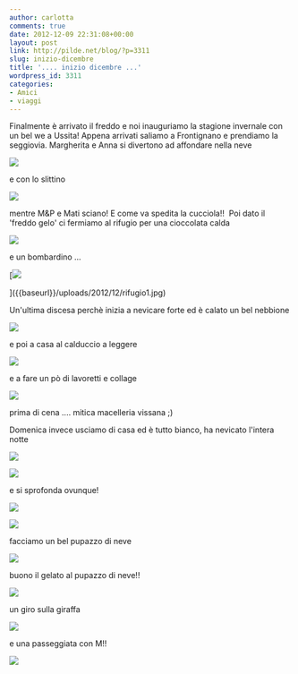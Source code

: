 ```yaml
---
author: carlotta
comments: true
date: 2012-12-09 22:31:08+00:00
layout: post
link: http://pilde.net/blog/?p=3311
slug: inizio-dicembre
title: '.... inizio dicembre ...'
wordpress_id: 3311
categories:
- Amici
- viaggi
---
```


Finalmente è arrivato il freddo e noi inauguriamo la stagione invernale con un bel we a Ussita! Appena arrivati saliamo a Frontignano e prendiamo la seggiovia. Margherita e Anna si divertono ad affondare nella neve

![]({{baseurl}}/uploads/2012/12/marghe_neve2.jpg)




e con lo slittino

![]({{baseurl}}/uploads/2012/12/frontignano.jpg)




mentre M&P e Mati sciano! E come va spedita la cucciola!!  Poi dato il 'freddo gelo' ci fermiamo al rifugio per una cioccolata calda

![]({{baseurl}}/uploads/2012/12/cioccolata_calda.jpg)




e un bombardino ...

[![]({{baseurl}}/uploads/2012/12/rifugio1.jpg)


]({{baseurl}}/uploads/2012/12/rifugio1.jpg)


Un'ultima discesa perchè inizia a nevicare forte ed è calato un bel nebbione

![]({{baseurl}}/uploads/2012/12/mati_nebbia.jpg)




e poi a casa al calduccio a leggere

![]({{baseurl}}/uploads/2012/12/libri.jpg)


e a fare un pò di lavoretti e collage

![]({{baseurl}}/uploads/2012/12/collage.jpg)




prima di cena .... mitica macelleria vissana ;)




Domenica invece usciamo di casa ed è tutto bianco, ha nevicato l'intera notte

![]({{baseurl}}/uploads/2012/12/porta.jpg)




![]({{baseurl}}/uploads/2012/12/slittino.jpg)


 e si sprofonda ovunque!

![]({{baseurl}}/uploads/2012/12/sprofondate_mati.jpg)




![]({{baseurl}}/uploads/2012/12/sprofondate_meggy.jpg)




facciamo un bel pupazzo di neve

![]({{baseurl}}/uploads/2012/12/pupazzo_neve.jpg)




buono il gelato al pupazzo di neve!!

![]({{baseurl}}/uploads/2012/12/pupazzo2.jpg)




un giro sulla giraffa

![]({{baseurl}}/uploads/2012/12/giraffa.jpg)




e una passeggiata con M!!

![]({{baseurl}}/uploads/2012/12/Mmeggy.jpg)




